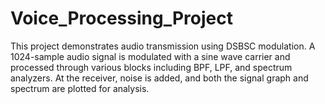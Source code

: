 # Voice_Processing_Project
This project demonstrates audio transmission using DSBSC modulation. A 1024-sample audio signal is modulated with a sine wave carrier and processed through various blocks including BPF, LPF, and spectrum analyzers. At the receiver, noise is added, and both the signal graph and spectrum are plotted for analysis.

